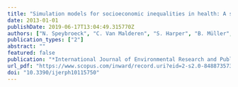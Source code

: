 ```yaml
---
title: "Simulation models for socioeconomic inequalities in health: A systematic review"
date: 2013-01-01
publishDate: 2019-06-17T13:04:49.315770Z
authors: ["N. Speybroeck", "C. Van Malderen", "S. Harper", "B. Müller", "B. Devleesschauwer"]
publication_types: ["2"]
abstract: ""
featured: false
publication: "*International Journal of Environmental Research and Public Health*"
url_pdf: "https://www.scopus.com/inward/record.uri?eid=2-s2.0-84887357366&doi=10.3390%2fijerph10115750&partnerID=40&md5=7e9ca72f3b493fae200eeda2618a0357"
doi: "10.3390/ijerph10115750"
---
```



